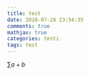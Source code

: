 ```yaml
---
title: test
date: 2018-07-28 23:54:35
comments: true
mathjax: true
categories: testi
tags: test
---
```


$\sum{a+b}$
